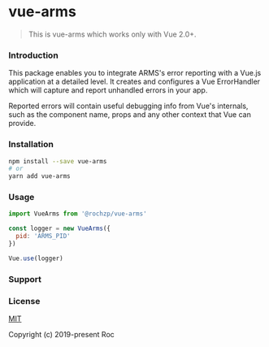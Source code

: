 # vue-arms

> This is vue-arms which works only with Vue 2.0+.

### Introduction

This package enables you to integrate ARMS's error reporting with a Vue.js application at a detailed level. It creates and configures a Vue ErrorHandler which will capture and report unhandled errors in your app.

Reported errors will contain useful debugging info from Vue's internals, such as the component name, props and any other context that Vue can provide.

### Installation

```sh
npm install --save vue-arms
# or
yarn add vue-arms
```

### Usage

```js
import VueArms from '@rochzp/vue-arms'

const logger = new VueArms({
  pid: 'ARMS_PID'
})

Vue.use(logger)
```

### Support


### License

[MIT](http://opensource.org/licenses/MIT)

Copyright (c) 2019-present Roc
